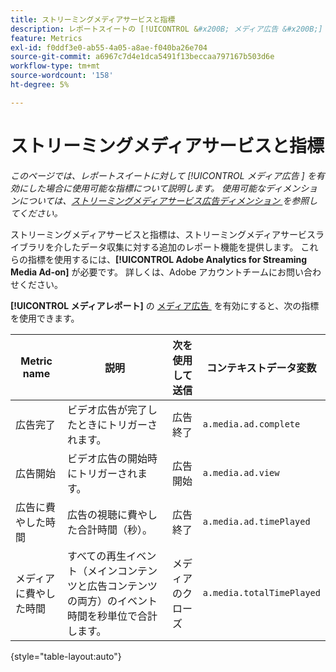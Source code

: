 ```yaml
---
title: ストリーミングメディアサービスと指標
description: レポートスイートの [!UICONTROL &#x200B; メディア広告 &#x200B;] を有効にした場合に使用できる指標です。
feature: Metrics
exl-id: f0ddf3e0-ab55-4a05-a8ae-f040ba26e704
source-git-commit: a6967c7d4e1dca5491f13beccaa797167b503d6e
workflow-type: tm+mt
source-wordcount: '158'
ht-degree: 5%

---
```


# ストリーミングメディアサービスと指標

*このページでは、レポートスイートに対して [!UICONTROL &#x200B; メディア広告 &#x200B;] を有効にした場合に使用可能な指標について説明します。 使用可能なディメンションについては、[&#x200B; ストリーミングメディアサービス広告ディメンション &#x200B;](../dimensions/sm-ads.md) を参照してください。*

ストリーミングメディアサービスと指標は、ストリーミングメディアサービスライブラリを介したデータ収集に対する追加のレポート機能を提供します。 これらの指標を使用するには、**[!UICONTROL Adobe Analytics for Streaming Media Ad-on]** が必要です。 詳しくは、Adobe アカウントチームにお問い合わせください。

**[!UICONTROL メディアレポート]** の [&#x200B; メディア広告 &#x200B;](/help/admin/tools/manage-rs/edit-settings/media-management.md) を有効にすると、次の指標を使用できます。

| Metric name | 説明 | 次を使用して送信 | コンテキストデータ変数 |
| --- | --- | --- | --- |
| 広告完了 | ビデオ広告が完了したときにトリガーされます。 | 広告終了 | `a.media.ad.complete` |
| 広告開始 | ビデオ広告の開始時にトリガーされます。 | 広告開始 | `a.media.ad.view` |
| 広告に費やした時間 | 広告の視聴に費やした合計時間（秒）。 | 広告終了 | `a.media.ad.timePlayed` |
| メディアに費やした時間 | すべての再生イベント（メインコンテンツと広告コンテンツの両方）のイベント時間を秒単位で合計します。 | メディアのクローズ | `a.media.totalTimePlayed` |

{style="table-layout:auto"}
